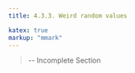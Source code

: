 ```yaml
---
title: 4.3.3. Weird random values

katex: true
markup: "mmark"
---
```


> -- Incomplete Section

<!-- Unfortunately, the description of this issue is a bit vague as it can show up in a variety of forms. 

The issue is to do with the values in a question that come from random generation, where they end up either: 

- Making no sense in the context that they're used in
- Providing an alternative, unintended way of solving the question 

There are numerous examples of how these can arise in various situations - to give you an idea of what I mean, here's a few examples of each: 

-  -->

<!-- When writing a static question, the numbers chosen generally follow a number of implicit assumptions, such as: 

- If a question involves finding GCD/LCM of 2 numbers, the values given should be different
- When calculating an answer in currency, the final answer should be in the proper denominations (i.e. not having 0.001 USD, or 0.5 JPY).

Some of these are harder to deal with - such as picking 3 random points on a grid and making sure they form a triangle, not a line. The randomisation methods covered in [4.1. Introducing 'Randomness'](#41-introducing-randomness) may be able to help out with this.

If you forget to check for these conditions when randomising your values, then often you end up with a question that either sounds weird, or no longer assesses what was originally intended:

<img src="https://i.imgur.com/wKbLF75.png" width="400px"/>

> The aim in the above question is for students learn how to calculate distance when several speeds are given - but this does not apply if the speeds given are the same! -->